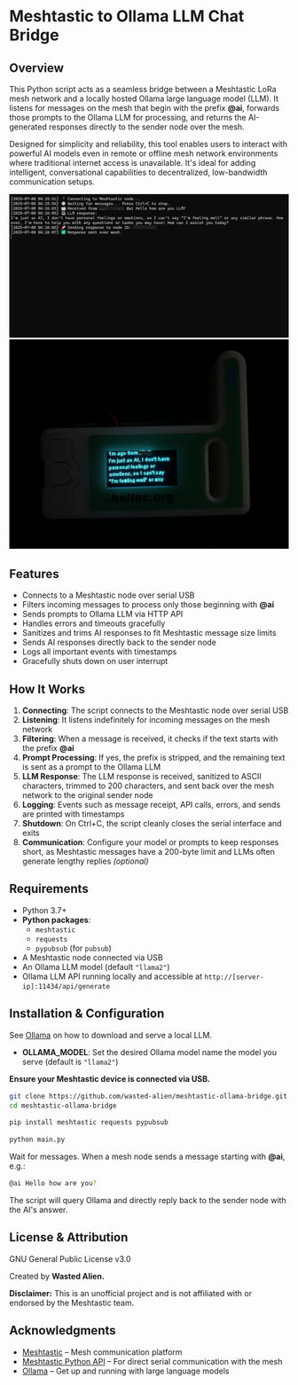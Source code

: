# Meshtastic to Ollama LLM Chat Bridge

## Overview

This Python script acts as a seamless bridge between a Meshtastic LoRa mesh network and a locally hosted Ollama large language model (LLM). It listens for messages on the mesh that begin with the prefix **@ai**, forwards those prompts to the Ollama LLM for processing, and returns the AI-generated responses directly to the sender node over the mesh.

Designed for simplicity and reliability, this tool enables users to interact with powerful AI models even in remote or offline mesh network environments where traditional internet access is unavailable. It's ideal for adding intelligent, conversational capabilities to decentralized, low-bandwidth communication setups.

<img src="/img/img1.png" alt="Meshtastic to Ollama LLM Chat Bridge Image 1" width="525px">
<img src="/img/img2.jpeg" alt="Meshtastic to Ollama LLM Chat Bridge Image 2" width="525px">


## Features

- Connects to a Meshtastic node over serial USB
- Filters incoming messages to process only those beginning with **@ai**
- Sends prompts to Ollama LLM via HTTP API
- Handles errors and timeouts gracefully
- Sanitizes and trims AI responses to fit Meshtastic message size limits
- Sends AI responses directly back to the sender node
- Logs all important events with timestamps
- Gracefully shuts down on user interrupt

## How It Works

1. **Connecting**: The script connects to the Meshtastic node over serial USB
2. **Listening**: It listens indefinitely for incoming messages on the mesh network
3. **Filtering**: When a message is received, it checks if the text starts with the prefix **@ai**
4. **Prompt Processing**: If yes, the prefix is stripped, and the remaining text is sent as a prompt to the Ollama LLM
5. **LLM Response**: The LLM response is received, sanitized to ASCII characters, trimmed to 200 characters, and sent back over the mesh network to the original sender node
6. **Logging**: Events such as message receipt, API calls, errors, and sends are printed with timestamps
7. **Shutdown**: On Ctrl+C, the script cleanly closes the serial interface and exits
8. **Communication**: Configure your model or prompts to keep responses short, as Meshtastic messages have a 200-byte limit and LLMs often generate lengthy replies *(optional)*

## Requirements

- Python 3.7+
- **Python packages**:
  - `meshtastic`
  - `requests`
  - `pypubsub` (for `pubsub`)
- A Meshtastic node connected via USB
- An Ollama LLM model (default `"llama2"`)
- Ollama LLM API running locally and accessible at `http://[server-ip]:11434/api/generate`

## Installation & Configuration

See [Ollama](https://github.com/ollama/ollama/blob/main/README.md) on how to download and serve a local LLM.

- **OLLAMA_MODEL**: Set the desired Ollama model name the model you serve (default is `"llama2"`)

**Ensure your Meshtastic device is connected via USB.**

```bash
git clone https://github.com/wasted-alien/meshtastic-ollama-bridge.git
cd meshtastic-ollama-bridge
```

```bash
pip install meshtastic requests pypubsub
```

```bash
python main.py
```

Wait for messages. When a mesh node sends a message starting with **@ai**, e.g.:

```bash
@ai Hello how are you?
```

The script will query Ollama and directly reply back to the sender node with the AI's answer.

## License & Attribution

GNU General Public License v3.0

Created by **Wasted Alien.**

**Disclaimer:** This is an unofficial project and is not affiliated with or endorsed by the Meshtastic team.

## Acknowledgments

- [Meshtastic](https://meshtastic.org) – Mesh communication platform
- [Meshtastic Python API](https://github.com/meshtastic/meshtastic-python) – For direct serial communication with the mesh
- [Ollama](https://ollama.com/) – Get up and running with large language models
